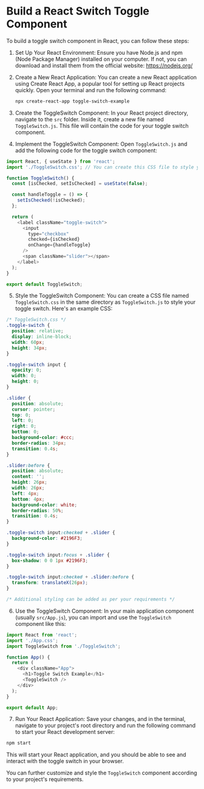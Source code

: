 # Build a React Switch Toggle Component

To build a toggle switch component in React, you can follow these steps:

1. Set Up Your React Environment:
   Ensure you have Node.js and npm (Node Package Manager) installed on your computer. If not, you can download and install them from the official website: https://nodejs.org/

2. Create a New React Application:
   You can create a new React application using Create React App, a popular tool for setting up React projects quickly. Open your terminal and run the following command:
   
   ```bash
   npx create-react-app toggle-switch-example
   ```

3. Create the ToggleSwitch Component:
   In your React project directory, navigate to the `src` folder. Inside it, create a new file named `ToggleSwitch.js`. This file will contain the code for your toggle switch component.

4. Implement the ToggleSwitch Component:
   Open `ToggleSwitch.js` and add the following code for the toggle switch component:

```javascript
import React, { useState } from 'react';
import './ToggleSwitch.css'; // You can create this CSS file to style your component.

function ToggleSwitch() {
  const [isChecked, setIsChecked] = useState(false);

  const handleToggle = () => {
    setIsChecked(!isChecked);
  };

  return (
    <label className="toggle-switch">
      <input
        type="checkbox"
        checked={isChecked}
        onChange={handleToggle}
      />
      <span className="slider"></span>
    </label>
  );
}

export default ToggleSwitch;
```

5. Style the ToggleSwitch Component:
   You can create a CSS file named `ToggleSwitch.css` in the same directory as `ToggleSwitch.js` to style your toggle switch. Here's an example CSS:

```css
/* ToggleSwitch.css */
.toggle-switch {
  position: relative;
  display: inline-block;
  width: 60px;
  height: 34px;
}

.toggle-switch input {
  opacity: 0;
  width: 0;
  height: 0;
}

.slider {
  position: absolute;
  cursor: pointer;
  top: 0;
  left: 0;
  right: 0;
  bottom: 0;
  background-color: #ccc;
  border-radius: 34px;
  transition: 0.4s;
}

.slider:before {
  position: absolute;
  content: '';
  height: 26px;
  width: 26px;
  left: 4px;
  bottom: 4px;
  background-color: white;
  border-radius: 50%;
  transition: 0.4s;
}

.toggle-switch input:checked + .slider {
  background-color: #2196F3;
}

.toggle-switch input:focus + .slider {
  box-shadow: 0 0 1px #2196F3;
}

.toggle-switch input:checked + .slider:before {
  transform: translateX(26px);
}

/* Additional styling can be added as per your requirements */
```

6. Use the ToggleSwitch Component:
   In your main application component (usually `src/App.js`), you can import and use the `ToggleSwitch` component like this:

```javascript
import React from 'react';
import './App.css';
import ToggleSwitch from './ToggleSwitch';

function App() {
  return (
    <div className="App">
      <h1>Toggle Switch Example</h1>
      <ToggleSwitch />
    </div>
  );
}

export default App;
```

7. Run Your React Application:
   Save your changes, and in the terminal, navigate to your project's root directory and run the following command to start your React development server:

```bash
npm start
```

This will start your React application, and you should be able to see and interact with the toggle switch in your browser.

You can further customize and style the `ToggleSwitch` component according to your project's requirements.
